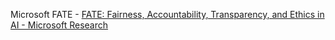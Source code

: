 Microsoft FATE - [FATE: Fairness, Accountability, Transparency, and Ethics in AI - Microsoft Research](https://www.microsoft.com/en-us/research/theme/fate/)

